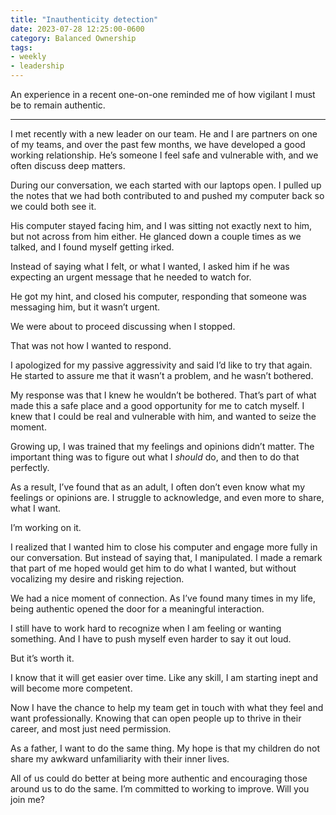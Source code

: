 ```yaml
---
title: "Inauthenticity detection"
date: 2023-07-28 12:25:00-0600
category: Balanced Ownership
tags:
- weekly
- leadership
---
```


An experience in a recent one-on-one reminded me of how vigilant I must be to remain authentic.

***

I met recently with a new leader on our team. He and I are partners on one of my teams, and over the past few months, we have developed a good working relationship. He’s someone I feel safe and vulnerable with, and we often discuss deep matters.

During our conversation, we each started with our laptops open. I pulled up the notes that we had both contributed to and pushed my computer back so we could both see it.

His computer stayed facing him, and I was sitting not exactly next to him, but not across from him either. He glanced down a couple times as we talked, and I found myself getting irked.

Instead of saying what I felt, or what I wanted, I asked him if he was expecting an urgent message that he needed to watch for.

He got my hint, and closed his computer, responding that someone was messaging him, but it wasn’t urgent.

We were about to proceed discussing when I stopped.

That was not how I wanted to respond.

I apologized for my passive aggressivity and said I’d like to try that again. He started to assure me that it wasn’t a problem, and he wasn’t bothered.

My response was that I knew he wouldn’t be bothered. That’s part of what made this a safe place and a good opportunity for me to catch myself. I knew that I could be real and vulnerable with him, and wanted to seize the moment.

Growing up, I was trained that my feelings and opinions didn’t matter. The important thing was to figure out what I *should* do, and then to do that perfectly.

As a result, I’ve found that as an adult, I often don’t even know what my feelings or opinions are. I struggle to acknowledge, and even more to share, what I want.

I’m working on it.

I realized that I wanted him to close his computer and engage more fully in our conversation. But instead of saying that, I manipulated. I made a remark that part of me hoped would get him to do what I wanted, but without vocalizing my desire and risking rejection.

We had a nice moment of connection. As I’ve found many times in my life, being authentic opened the door for a meaningful interaction.

I still have to work hard to recognize when I am feeling or wanting something. And I have to push myself even harder to say it out loud.

But it’s worth it.

I know that it will get easier over time. Like any skill, I am starting inept and will become more competent.

Now I have the chance to help my team get in touch with what they feel and want professionally. Knowing that can open people up to thrive in their career, and most just need permission.

As a father, I want to do the same thing. My hope is that my children do not share my awkward unfamiliarity with their inner lives.

All of us could do better at being more authentic and encouraging those around us to do the same. I’m committed to working to improve. Will you join me?
